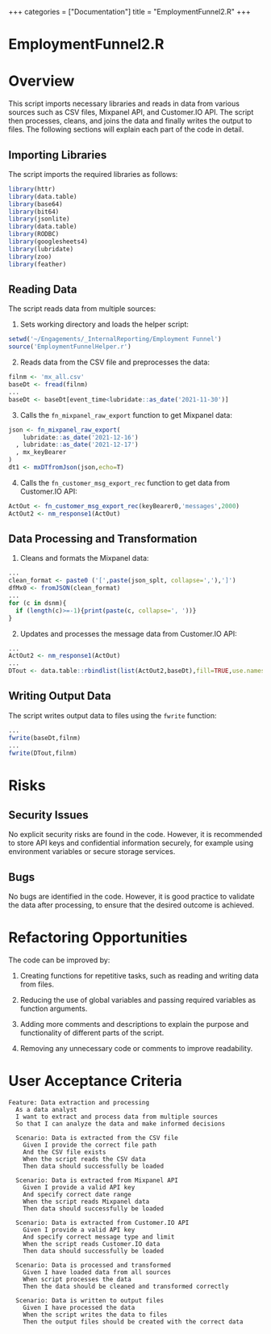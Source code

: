 +++
categories = ["Documentation"]
title = "EmploymentFunnel2.R"
+++


# EmploymentFunnel2.R
# Overview

This script imports necessary libraries and reads in data from various sources such as CSV files, Mixpanel API, and Customer.IO API. The script then processes, cleans, and joins the data and finally writes the output to files. The following sections will explain each part of the code in detail.

## Importing Libraries

The script imports the required libraries as follows:

```R
library(httr)
library(data.table)
library(base64)
library(bit64)
library(jsonlite)
library(data.table)
library(RODBC)
library(googlesheets4)
library(lubridate)
library(zoo)
library(feather)
```

## Reading Data

The script reads data from multiple sources:

1. Sets working directory and loads the helper script:

```R
setwd('~/Engagements/_InternalReporting/Employment Funnel')
source('EmploymentFunnelHelper.r')
```

2. Reads data from the CSV file and preprocesses the data:

```R
filnm <- 'mx_all.csv'
baseDt <- fread(filnm)
...
baseDt <- baseDt[event_time<lubridate::as_date('2021-11-30')]
```

3. Calls the `fn_mixpanel_raw_export` function to get Mixpanel data:

```R
json <- fn_mixpanel_raw_export(
    lubridate::as_date('2021-12-16')
  , lubridate::as_date('2021-12-17')
  , mx_keyBearer
)
dt1 <- mxDTfromJson(json,echo=T)
```

4. Calls the `fn_customer_msg_export_rec` function to get data from Customer.IO API:

```R
ActOut <- fn_customer_msg_export_rec(keyBearer0,'messages',2000)
ActOut2 <- nm_response1(ActOut)
```

## Data Processing and Transformation

1. Cleans and formats the Mixpanel data:

```R
...
clean_format <- paste0 ('[',paste(json_splt, collapse=','),']')
dfMx0 <- fromJSON(clean_format)
...
for (c in dsnm){
  if (length(c)>=-1){print(paste(c, collapse=', '))}
}
```

2. Updates and processes the message data from Customer.IO API:

```R
...
ActOut2 <- nm_response1(ActOut)
...
DTout <- data.table::rbindlist(list(ActOut2,baseDt),fill=TRUE,use.names =T)
```

## Writing Output Data

The script writes output data to files using the `fwrite` function:

```R
...
fwrite(baseDt,filnm)
...
fwrite(DTout,filnm)
```

# Risks

## Security Issues

No explicit security risks are found in the code. However, it is recommended to store API keys and confidential information securely, for example using environment variables or secure storage services.

## Bugs

No bugs are identified in the code. However, it is good practice to validate the data after processing, to ensure that the desired outcome is achieved.

# Refactoring Opportunities

The code can be improved by:

1. Creating functions for repetitive tasks, such as reading and writing data from files.

2. Reducing the use of global variables and passing required variables as function arguments.

3. Adding more comments and descriptions to explain the purpose and functionality of different parts of the script.

4. Removing any unnecessary code or comments to improve readability.

# User Acceptance Criteria

```gherkin
Feature: Data extraction and processing
  As a data analyst
  I want to extract and process data from multiple sources
  So that I can analyze the data and make informed decisions

  Scenario: Data is extracted from the CSV file
    Given I provide the correct file path
    And the CSV file exists
    When the script reads the CSV data
    Then data should successfully be loaded

  Scenario: Data is extracted from Mixpanel API
    Given I provide a valid API key
    And specify correct date range
    When the script reads Mixpanel data
    Then data should successfully be loaded

  Scenario: Data is extracted from Customer.IO API
    Given I provide a valid API key
    And specify correct message type and limit
    When the script reads Customer.IO data
    Then data should successfully be loaded

  Scenario: Data is processed and transformed
    Given I have loaded data from all sources
    When script processes the data
    Then the data should be cleaned and transformed correctly

  Scenario: Data is written to output files
    Given I have processed the data
    When the script writes the data to files
    Then the output files should be created with the correct data
```